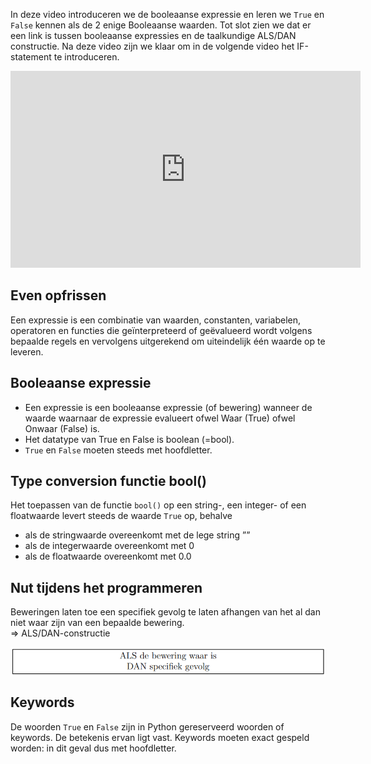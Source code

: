 In deze video introduceren we de booleaanse expressie en leren we <code>True</code> en <code>False</code> kennen als de 2 enige Booleaanse waarden. Tot slot zien we dat er een link is tussen booleaanse expressies en de taalkundige ALS/DAN constructie. Na deze video zijn we klaar om in de volgende video het IF-statement te introduceren.

<div align="center">
  <iframe width="560" height="315" src="https://www.youtube.com/embed/u_zh4_jnnTc" title="YouTube video player" frameborder="0" allow="accelerometer; autoplay; clipboard-write; encrypted-media; gyroscope; picture-in-picture; web-share" allowfullscreen></iframe>
</div>

## Even opfrissen
Een expressie is een combinatie van waarden, constanten, variabelen, operatoren en functies die geïnterpreteerd of geëvalueerd wordt volgens bepaalde regels en vervolgens uitgerekend om uiteindelijk één waarde op te leveren.

## Booleaanse expressie
* Een expressie is een booleaanse expressie (of bewering) wanneer de waarde waarnaar de expressie evalueert ofwel Waar (True) ofwel Onwaar (False) is.
* Het datatype van True en False is boolean (=bool).
* <code>True</code> en <code>False</code> moeten steeds met hoofdletter.

## Type conversion functie bool()
Het toepassen van de functie <code>bool()</code> op een string-, een integer- of een floatwaarde levert steeds de waarde <code>True</code> op, behalve
* als de stringwaarde overeenkomt met de lege string ””
* als de integerwaarde overeenkomt met 0
* als de floatwaarde overeenkomt met 0.0

## Nut tijdens het programmeren
Beweringen laten toe een specifiek gevolg te laten afhangen van het al dan niet waar zijn van een bepaalde bewering.<br>
⇒ ALS/DAN-constructie

<div align="center">
  <img src="media/als_dan.png" align="center" width="600px" data-caption="De ALS/DAN-constructie." />
</div>

## Keywords
De woorden <code>True</code> en <code>False</code> zijn in Python gereserveerd woorden of keywords. De betekenis ervan ligt vast. Keywords moeten exact gespeld worden: in dit geval dus met hoofdletter.
